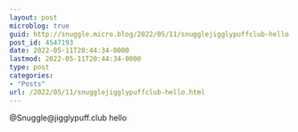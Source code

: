 ```yaml
---
layout: post
microblog: true
guid: http://snuggle.micro.blog/2022/05/11/snugglejigglypuffclub-hello.html
post_id: 4547193
date: 2022-05-11T20:44:34-0000
lastmod: 2022-05-11T20:44:34-0000
type: post
categories:
- "Posts"
url: /2022/05/11/snugglejigglypuffclub-hello.html
---
```

<p>@Snuggle@jigglypuff.club hello</p>
